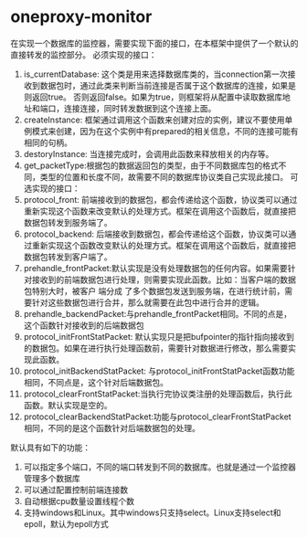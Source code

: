 # oneproxy-monitor
在实现一个数据库的监控器，需要实现下面的接口，在本框架中提供了一个默认的直接转发的监控部分。
必须实现的接口：
1. is_currentDatabase: 这个类是用来选择数据库类的，当connection第一次接收到数据包时，通过此类来判断当前连接是否属于这个数据库的连接，如果是则返回true。
否则返回false。如果为true，则框架将从配置中读取数据库地址和端口，连接连接，同时转发数据到这个连接上面。
2. createInstance: 框架通过调用这个函数来创建对应的实例，建议不要使用单例模式来创建，因为在这个实例中有prepared的相关信息，不同的连接可能有相同的句柄。
3. destoryInstance: 当连接完成时，会调用此函数来释放相关的内存等。
4. get_packetType:根据包的数据返回包的类型，由于不同数据库包的格式不同，类型的位置和长度不同，故需要不同的数据库协议类自己实现此接口。
可选实现的接口：
1. protocol_front: 前端接收到的数据包，都会传递给这个函数，协议类可以通过重新实现这个函数来改变默认的处理方式。框架在调用这个函数后，就直接把数据包转发到服务端了。
2. protocol_backend: 后端接收到数据包，都会传递给这个函数，协议类可以通过重新实现这个函数改变默认的处理方式。框架在调用这个函数后，就直接把数据包转发到客户端了。
3. prehandle_frontPacket:默认实现是没有处理数据包的任何内容。如果需要针对接收到的前端数据包进行处理，则需要实现此函数。比如：当客户端的数据包特别大时，被客户 端分成
了多个数据包发送到服务端，在进行统计前，需要针对这些数据包进行合并，那么就需要在此包中进行合并的逻辑。
4. prehandle_backendPacket:与prehandle_frontPacket相同。不同的点是，这个函数针对接收到的后端数据包
5. protocol_initFrontStatPacket: 默认实现只是把bufpointer的指针指向接收到的数据包。如果在进行执行处理函数前，需要针对数据进行修改，那么需要实现此函数。
6. protocol_initBackendStatPacket: 与protocol_initFrontStatPacket函数功能相同，不同点是，这个针对后端数据包。
7. protocol_clearFrontStatPacket:当执行完协议类注册的处理函数后，执行此函数。默认实现是空的。
8. protocol_clearBackendStatPacket:功能与protocol_clearFrontStatPacket相同，不同的是这个函数针对后端数据包的处理。

默认具有如下的功能：
1. 可以指定多个端口，不同的端口转发到不同的数据库。也就是通过一个监控器管理多个数据库
2. 可以通过配置控制前端连接数
3. 自动根据cpu数量设置线程个数
4. 支持windows和Linux。其中windows只支持select。Linux支持select和epoll，默认为epoll方式
